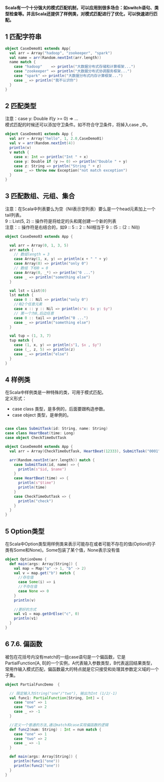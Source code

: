 

__Scala有一个十分强大的模式匹配机制，可以应用到很多场合：如switch语句、类型检查等。并且Scala还提供了样例类，对模式匹配进行了优化，可以快速进行匹配。__

## 1 匹配字符串

``` scala
object CaseDemo01 extends App{
  val arr = Array("hadoop", "zookeeper", "spark")
  val name = arr(Random.nextInt(arr.length))
  name match {
    case "hadoop"    => println("大数据分布式存储和计算框架...")
    case "zookeeper" => println("大数据分布式协调服务框架...")
    case "spark" => println("大数据分布式内存计算框架...")
    case _ => println("我不认识你")
  }
}
```

## 2 匹配类型

注意：case y: Double if(y >= 0) => ... <br>
模式匹配的时候还可以添加守卫条件。如不符合守卫条件，将掉入case _中。


``` scala
object CaseDemo01 extends App {
  val arr = Array("hello", 1, 2.0,CaseDemo01)
  val v = arr(Random.nextInt(4))
  println(v)
  v match {
    case x: Int => println("Int " + x)
    case y: Double if (y >= 0) => println("Double " + y)
    case z: String => println("String " + z)
    case _ => throw new Exception("not match exception")
  }
}
```

## 3  匹配数组、元组、集合

注意：在Scala中列表要么为空（Nil表示空列表）要么是一个head元素加上一个tail列表。 <br>
9 :: List(5, 2)  :: 操作符是将给定的头和尾创建一个新的列表 <br>
注意：:: 操作符是右结合的，如9 :: 5 :: 2 :: Nil相当于 9 :: (5 :: (2 :: Nil)) <br>

``` scala
object CaseDemo03 extends App {

  val arr = Array(0, 1, 3, 5)
  arr match {
    // 数组length = 3
    case Array(1, x, y) => println(x + " " + y)
    case Array(0) => println("only 0")
    // 数组 下标0 = 0
    case Array(0, _*) => println("0 ...")
    case _ => println("something else")
  }

  val lst = List(0)
  lst match {
    case 0 :: Nil => println("only 0")
    //有2个任意元素
    case x :: y :: Nil => println(s"x: $x y: $y")
    // 第一个为0,后边任意
    case 0 :: tail => println("0 ...")
    case _ => println("something else")
  }

  val tup = (1, 3, 7)
  tup match {
    case (1, x, y) => println(s"1, $x , $y")
    case (_, z, 5) => println(z)
    case _ => println("else")
  }
}
```

## 4 样例类

在Scala中样例类是一种特殊的类，可用于模式匹配。 <br>
定义形式： 

* case class 类型，是多例的，后面要跟构造参数。
* case object 类型，是单例的。

``` scala

case class SubmitTask(id: String, name: String)
case class HeartBeat(time: Long)
case object CheckTimeOutTask

object CaseDemo04 extends App {
  val arr = Array(CheckTimeOutTask, HeartBeat(12333), SubmitTask("0001", "task-0001"))

  arr(Random.nextInt(arr.length)) match {
    case SubmitTask(id, name) => {
      println(s"$id, $name")
    }
    case HeartBeat(time) => {
      println(s"$time")
      println(time)
    }
    case CheckTimeOutTask => {
      println("check")
    }
  }
}

```
## 5  Option类型

在Scala中Option类型用样例类来表示可能存在或者可能不存在的值(Option的子类有Some和None)。Some包装了某个值，None表示没有值

``` scala
object OptionDemo {
  def main(args: Array[String]) {
    val map = Map("a" -> 1, "b" -> 2)
    val v = map.get("b") match {
      //存在值
      case Some(i) => i
      //不存在值
      case None => 0
    }
    println(v)
    
    //更好的方式
    val v1 = map.getOrElse("c", 0)
    println(v1)
  }
}
```
## 6 7.6.	 偏函数

被包在花括号内没有match的一组case语句是一个偏函数，它是PartialFunction[A, B]的一个实例，A代表输入参数类型，B代表返回结果类型，常用作输入模式匹配，偏函数最大的特点就是它只接受和处理其参数定义域的一个子集。

``` scala
object PartialFuncDemo  {

  // 限定输入为String("one"/"two"), 输出为Int (1/2/-1)
  val func1: PartialFunction[String, Int] = {
    case "one" => 1
    case "two" => 2
    case _ => -1
  }

  //定义一个普通的方法,通过match和case实现偏函数的逻辑
  def func2(num: String) : Int = num match {
    case "one" => 1
    case "two" => 2
    case _ => -1
  }

  def main(args: Array[String]) {
    println(func1("one"))
    println(func2("one"))
  }
}

``` 


